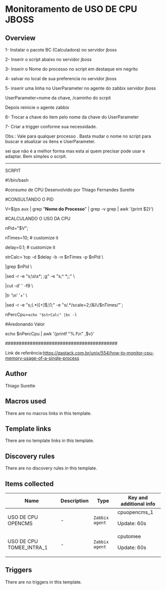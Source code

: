# Monitoramento de USO DE CPU JBOSS

## Overview

1- Instalar o pacote BC (Calculadora) no servidor jboss


2- Inserir o script abaixo no servidor jboss


3- Inserir o Nome do processo no script em destaque em negrito 


4- salvar no local de sua preferencia no servidor jboss


5- inserir uma linha no UserParameter no agente do zabbix servidor jboss


UserParameter=nome da chave, /caminho do scrpit 


Depois reinicie o agente zabbix


6- Trocar a chave do item pelo nome da chave do UserParameter


7- Criar a trigger conforme sua necessidade.


Obs.: Vale para qualquer processo . Basta mudar o nome no script para buscar e atualizar os itens e UserParameter. 


 sei que não é a melhor forma mas esta ai quem precisar pode usar e adaptar. Bem simples o scrpit.


-----------------------------------------


SCRPIT


 


#!/bin/bash


#consumo de CPU Desenvolvido por Thiago Fernandes Surette


#CONSULTANDO O PID


V=$(ps aux | grep "**Nome do Processo**" | grep -v grep | awk '{print $2}')


#CALCULANDO O USO DA CPU


nPid="$V";


nTimes=10; # customize it


delay=0.1; # customize it


strCalc=`top -d $delay -b -n $nTimes -p $nPid \


 |grep $nPid \


 |sed -r -e "s;\s\s*; ;g" -e "s;^ *;;" \


 |cut -d' ' -f9 \


 |tr '\n' '+' \


 |sed -r -e "s;(.*)[+]$;\1;" -e "s/.*/scale=2;(&)\/$nTimes/"`;


 nPercCpu=`echo "$strCalc" |bc -l`


#Aredonando Valor


echo $nPercCpu | awk '{printf "%.f\n" ,$v}'


 #########################################


Link de referência:https://qastack.com.br/unix/554/how-to-monitor-cpu-memory-usage-of-a-single-process


 


 


 


 


 


 


 


 


 


 


 


 


 


 


 


 


 


 


 


 


 


 


 


 


 



## Author

Thiago Surette

## Macros used

There are no macros links in this template.

## Template links

There are no template links in this template.

## Discovery rules

There are no discovery rules in this template.

## Items collected

|Name|Description|Type|Key and additional info|
|----|-----------|----|----|
|USO DE CPU OPENCMS|<p>-</p>|`Zabbix agent`|cpuopencms_1<p>Update: 60s</p>|
|USO DE CPU TOMEE_INTRA_1|<p>-</p>|`Zabbix agent`|cputomee<p>Update: 60s</p>|
## Triggers

There are no triggers in this template.


